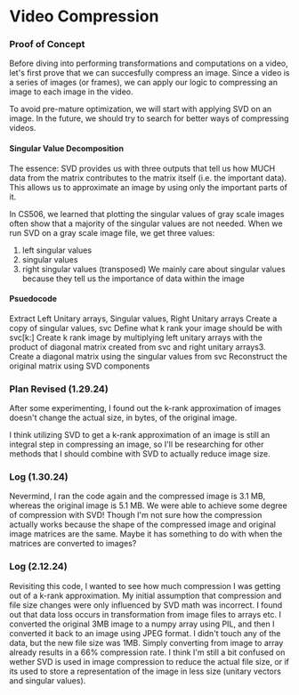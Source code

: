 # Video Compression

### Proof of Concept 

Before diving into performing transformations and computations on a video, let's first prove that we can succesfully compress an image. 
Since a video is a series of images (or frames), we can apply our logic to compressing an image to each image in the video.

To avoid pre-mature optimization, we will start with applying SVD on an image. In the future, we should try to search for better ways of compressing videos.

#### Singular Value Decomposition

The essence: SVD provides us with three outputs that tell us how MUCH data from the matrix contributes to the matrix itself (i.e. the important data). This allows us to approximate an image by using only the important parts of it.
  
In CS506, we learned that plotting the singular values of gray scale images often show that a majority of the singular values are not needed.
When we run SVD on a gray scale image file, we get three values:
1. left singular values
2. singular values
3. right singular values (transposed)
We mainly care about singular values because they tell us the importance of data within the image


#### Psuedocode
Extract Left Unitary arrays, Singular values, Right Unitary arrays
Create a copy of singular values, svc
Define what k rank your image should be with svc[k:]
Create k rank image by multiplying left unitary arrays with the product of diagonal matrix created from svc and right unitary arrays3.
Create a diagonal matrix using the singular values from svc
Reconstruct the original matrix using SVD components


### Plan Revised (1.29.24)

After some experimenting, I found out the k-rank approximation of images doesn't change the actual size, in bytes, of the original image. 

I think utilizing SVD to get a k-rank approximation of an image is still an integral step in compressing an image, so I'll be researching for other methods that I should combine with SVD to actually reduce image size.

### Log (1.30.24)

Nevermind, I ran the code again and the compressed image is 3.1 MB, whereas the original image is 5.1 MB. We were able to achieve some degree of compression with SVD! Though I'm not sure how the compression actually works because the shape of the compressed image and original image matrices are the same. Maybe it has something to do with when the matrices are converted to images?


### Log (2.12.24)

Revisiting this code, I wanted to see how much compression I was getting out of a k-rank approximation. My initial assumption that compression and file size changes were only influenced by SVD math was incorrect. I found out that data loss occurs in transformation from image files to arrays etc. I converted the original 3MB image to a numpy array using PIL, and then I converted it back to an image using JPEG format. I didn't touch any of the data, but the new file size was 1MB. Simply converting from image to array already results in a 66% compression rate. I think I'm still a bit confused on wether SVD is used in image compression to reduce the actual file size, or if its used to store a representation of the image in less size (unitary vectors and singular values).   
